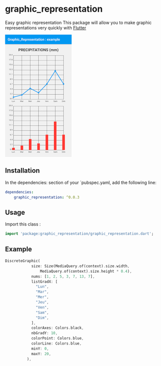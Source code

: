# graphic_representation

Easy graphic representation
This package will allow you to make graphic representations very quickly with [Flutter](https://flutter.dev)

![Screenshot](/screenshots/screenshot1.png)

## Installation
In the dependencies: section of your `pubspec.yaml, add the following line:

```yaml
dependencies:
    graphic_representation: ^0.0.3
```

## Usage
Import this class :
```dart
import 'package:graphic_representation/graphic_representation.dart';
```

## Example
```dart
DiscreteGraphic(
            size: Size(MediaQuery.of(context).size.width,
                MediaQuery.of(context).size.height * 0.4),
            nums: [1, 2, 5, 3, 7, 13, 7],
            listGradX: [
              "Lun",
              "Mar",
              "Mer",
              "Jeu",
              "Ven",
              "Sam",
              "Dim",
            ],
            colorAxes: Colors.black,
            nbGradY: 10,
            colorPoint: Colors.blue,
            colorLine: Colors.blue,
            minY: 0,
            maxY: 20,
          ),
```

